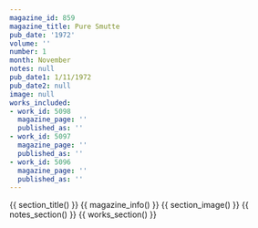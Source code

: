 ```yaml
---
magazine_id: 859
magazine_title: Pure Smutte
pub_date: '1972'
volume: ''
number: 1
month: November
notes: null
pub_date1: 1/11/1972
pub_date2: null
image: null
works_included:
- work_id: 5098
  magazine_page: ''
  published_as: ''
- work_id: 5097
  magazine_page: ''
  published_as: ''
- work_id: 5096
  magazine_page: ''
  published_as: ''
---
```


{{ section_title() }}
{{ magazine_info() }}
{{ section_image() }}
{{ notes_section() }}
{{ works_section() }}
